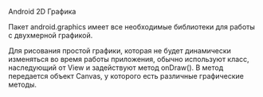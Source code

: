 Android 2D Графика 

Пакет android.graphics имеет все необходимые библиотеки для работы с двухмерной графикой.

 Для рисования простой графики, которая не будет динамически изменяться во время работы приложения, обычно используют класс, наследующий от View и задействуют метод onDraw().
   В метод передается объект Canvas, у которого есть различные графические методы.